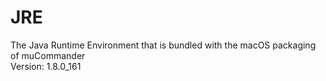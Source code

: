 # JRE

The Java Runtime Environment that is bundled with the macOS packaging of muCommander  
Version: 1.8.0_161
